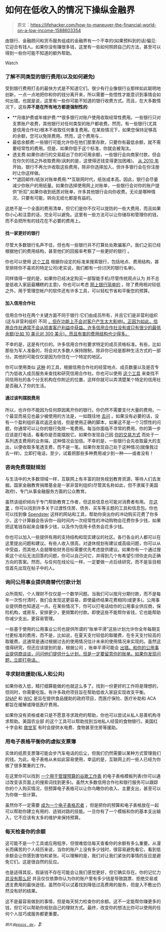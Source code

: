 # 如何在低收入的情况下操纵金融界

> 原文：<https://lifehacker.com/how-to-maneuver-the-financial-world-on-a-low-income-1588603354>

由银行、金融顾问和货币服务组成的金融界有一个不幸的(如果预料到的话)偏见:它迎合有钱人。如果你没有赚很多钱，这里有一些如何照顾自己的方法，甚至可以得到一些你可能不知道的额外帮助。

Watch

### 了解不同类型的银行费用(以及如何避免)

受到银行费用打击的最快方式是不知道它们。很少有行业像银行业那样如此聪明地创新，一点一点地把你和你的钱分离开来，所以需要一些悟性才能意识到事情会如何出错。也就是说，这里有一些你可能不知道的银行收费方式。而且，在大多数情况下，这些**并不是在所有地方都是强制性的**:

*   **月维护费或年维护费:**很多银行对账户使用收取经常性费用。一些银行只对支票账户收费，其他银行对任何类型的账户都收费。然而，有一些银行(尤其是信用合作社)根本不收取任何重复费用。在某些情况下，如果您保持足够高的余额，您可以免除费用。然而，这个费用与…
*   最低余额费:一些银行可能允许你在他们那里存款，只要你有最低余额，就不需要经常性的费用。但是，如果你低于这个标准，你就会被淘汰。
*   透支费:如果你进行的交易超出了你的可用余额，一些银行会向商家付款，但会在你欠的钱之外收取费用(讽刺的是，这使得还钱变得更加困难)。 [从 2010 年](http://www.federalreserve.gov/consumerinfo/wyntk_overdraft.htm) 开始，银行不再允许收取这些费用，除非你选择加入，但许多银行会在你注册时让你这样做。
*   **退回邮件/纸张对账单费用:**互联网时代，纸张成本高。因此，银行会尽量减少你账户的用纸量。如果你选择使用网上对账单，一些银行会对你的账户提供“折扣”,如果你收到纸质对账单，许多其他银行会向你收费。无论是哪种情况，只要有可能，转向无纸化都是有益的。

这绝不是一个全面的费用清单，但它们是你不仅可以提防的一些大费用，而且如果你小心和注意的话，完全可以避免。这里有一些方法可以让你储存和管理你的钱，而不会把所有的钱花在不必要的费用上。

#### 找一家更好的银行

尽管大多数银行名声不佳，但也有一些银行并不打算处处欺骗客户。我们之前已经根据他们的费用结构，甚至他们的回报率考察了一些更好的银行 。

你也可以使用 [这个工具](http://www.findabetterbank.com/) 根据你设定的标准来搜索银行，包括地点、费用结构，甚至排除你不喜欢的特定公司(老实说，我们都有一份讨厌的银行名单)。

同样值得一提的是，如果你已经决定购买一部智能手机(尽管传统观点认为 并不总是低收入家庭最糟糕的主意)，你也可以考虑 [网上银行简单的](http://lifehacker.com/simple-is-banking-2-0-and-weve-got-priority-access-5979785) 。除了费用相对较低之外，用于管理您帐户的软件还有许多工具，可以轻松节省和平衡您的预算。

#### 加入信用合作社

信用合作社在两个关键方面不同于银行:它们由成员所有，并且它们是非营利组织(这与非营利组织 不同 [，但在功能上不会对客户产生太大影响)。正因为如此，信用合作社通常不会从损害客户利益中获益。许多信用合作社没有或只有很少的最低余额(比如 10 美元对 300 美元)，而且有害的费用结构也少得多。](http://en.wikipedia.org/wiki/Credit_union#Not-for-profit_status)

不幸的是，这是有代价的。许多信用合作社要求特定的成员资格标准。有些，比如那些为军人准备的，将会对大多数人保持限制，除非你已经是那种生活方式的一部分。其他的可能仅仅是因为你住在一个特定的地区。

你可以使用类似 [这种](http://www.ncua.gov/dataapps/researchcu/Pages/default.aspx) 的工具，根据信用合作社的经营地点、成员数量以及是否专门为低收入成员服务来查找和研究信用合作社。你也可以使用 [这个工具](http://www.ncua.gov/NCUAMapping/Pages/NCUAGOVMapping.aspx) 来查找不同信用社的各个分支机构在你附近的位置，这样你就可以弄清楚某个特定的信用社是否融入了你的生活。

#### 通过谈判摆脱费用

所以，也许你不能因为任何原因离开你的银行。你仍然不需要支付大量的费用。一个最显而易见也最少被使用的方法是，一如既往地 [去问](http://lifehacker.com/reduce-your-bills-by-just-asking-5127638) 。如果没有必要的话，没有一个盈利组织喜欢返还金钱，但是使用正确的脚本，如果这不是一个习惯性的问题，你通常可以让你的银行免除一笔费用。每当你面临不寻常的费用，你的第一步应该是打电话，看看你是否能摆脱它。如果你发现自己因 [你的交易方式](http://www.forbes.com/sites/halahtouryalai/2013/06/11/yes-banks-are-reordering-your-transactions-and-charging-overdraft-fees/) 而处于一系列透支费用的业务端，这种情况会加倍。不幸的是，一些银行会先收取最大的支出，以便收取多笔透支费，而不是一笔。如果你发现自己处于这种情况(就像我过去一样)，立即打电话，至少，试着把那些多种费用减少到一种——或者没有！

### 咨询免费理财规划

与生活中的大多数领域一样，互联网上有丰富的财务规划教育资源，等待人们去发掘。国家金融教育捐赠基金是一家非营利组织(尽管其名称如此，但不隶属于美国政府)，专门从事金融服务方面的公众教育。

虽然该组织倾向于专门帮助教育工作者，但这些信息也可能对消费者有用。 [在这里](http://www.financialworkshopkits.org/workshops/low-income.aspx) ，你可以找到许多关于过渡性住房、债务、买车等主题的工具和信息包。你也可以找到像 [Spendster](http://www.spendster.org/) 这样的网站和工具，帮助你突出你的冲动购买花费了你多少。这个计算器会告诉你一段时间内一次经常性的冲动购物会花费你多少钱，如果把这笔钱存起来会赚多少钱，以及作为信用卡债务会花多少钱。

你也可以加入一些提供有用的支持结构和现实建议的社区。各行各业的人都可以在这里提出问题和建议。有些人收入很高，对退休规划有建议或高级问题，你可以从中受益，而其他人会就哪些财务目标需要优先考虑提供建议。如果你有一个通过搜索这个论坛无法回答的问题，你可以自己问它，并得到几个有希望引领你走向正确方向的答案。然而，与任何在线论坛一样，一定要做一点后续研究，而不是盲目相信首先出现在帖子中的人。

### 询问公用事业提供商替代付款计划

众所周知，个人理财不仅仅是一个数学问题。当我们可以按月分期付款，而不是每年一次性付清时，我们会发现这更容易，即使最终结果花费相同(或更多)。公用事业提供商也知道这一点。在某些情况下，你可以打电话给你的公用事业供应商，保险机构，或房东，安排更少，更频繁的付款。即使这些不能帮你省钱，它也能帮助你减少支出，更容易管理。

一些基于使用的公用事业公司也提供所谓的“账单平滑”这些计划允许你全年每期支付更标准的费用，而不是，比如说，在夏天支付较低的取暖费，在冬天支付较高的取暖费。这通常是通过根据过去的使用情况估计未来的使用情况来实现的。虽然这值得研究，但还应该提到的是，根据公司 ，账单平滑可能会 [出错。和你的公用事业提供商谈谈，问问他们提供什么计划，但是一定要留意你的账单。如果你发现问题，立即打电话。](http://forums.whirlpool.net.au/archive/1788473)

### 寻求财政援助(私人和公共)

如果你收入低，精打细算能做的也就这么多了。找到一份更好的工作将是理想的，但同时，你需要吃饭。有许多政府项目旨在帮助低收入家庭实现收支平衡。 [SNAP](http://www.fns.usda.gov/snap/supplemental-nutrition-assistance-program-snap) 和 [WIC](http://www.fns.usda.gov/wic/women-infants-and-children-wic) 是旨在提供食品援助的政府项目，而医疗保险、医疗补助和 ACA 都旨在缓解或降低医疗费用。

如果你没有资格或者只是不愿意寻求政府的帮助，你也可以尝试从私人慈善机构寻求帮助。美国农业部 的这个工具可以帮助找到当地私人经营的食物银行。美国红十字会和 [救世军](http://www.salvationarmyusa.org/) 有时会提供水电费、食物甚至住房等援助。

### 用电子表格平衡你的虚拟支票簿

实体的纸质支票簿可能会步汽车电话的后尘，但我们仍然需要以某种方式管理我们的钱。为此，电子表格从未如此容易使用，幸运的是，互联网上的一些人已经为你做了很多繁重的工作。

在这里你可以找到 [一个用于管理预算的谷歌工作表](https://drive.google.com/templates?q=budget&type=spreadsheets&sort=hottest&view=public) 的电子表格模板列表(你可以通过改变该页面上的搜索词找到更多)。虽然大多数信用合作社和银行服务可以跟踪你的个人购买情况，但预算电子表格可以让你鸟瞰你的收入、主要支出，甚至可以为你做一些计算。

虽然你不一定需要 [成为一个电子表格忍者](http://lifehacker.com/four-skills-that-will-turn-you-into-a-spreadsheet-ninj-1525058930) ，但是把你的预算和电子表格放在一起可以帮助你建立有用的、适销对路的技能。一旦你有了一个模板和你的基本支出输入，它不应该有太多的维护来保持预算。

### 每天检查你的余额

这可能不是一个工具或应用程序，但很难低估每天查看你的余额有多么重要。从漫长而痛苦的个人经历来说，当你的账户上没有多少钱时，很容易避免看它。看到低余额会让你感到害怕和紧张。可以理解的是，我们对让我们紧张的事情的反应是避免它们。这是很自然的反应。

也是适得其反。假装钱不存在可能会让我们感觉更好，但它确实存在。你的记忆力 [并没有那么好](http://lifehacker.com/why-your-memory-sucks-and-what-you-can-do-about-it-596782066) 并且仅仅依靠你认为你的账户里有多少钱是导致跳票、拒绝交易或透支费用的最快途径。虽然你可以试着找到降低过高费用的服务，但是入不敷出仍然没有好的结果。

这不是最容易做到的事情，但是每天努力检查你的余额。这不一定能帮你赚更多的钱，但它可以帮助你规划自己的理财方式。最终，改变你的想法比你可以使用的任何个人技巧或服务都更重要。

<small>*照片由*</small>[<small>*epsos . de*</small>](http://www.flickr.com/photos/epsos/8463683689)*，【t*